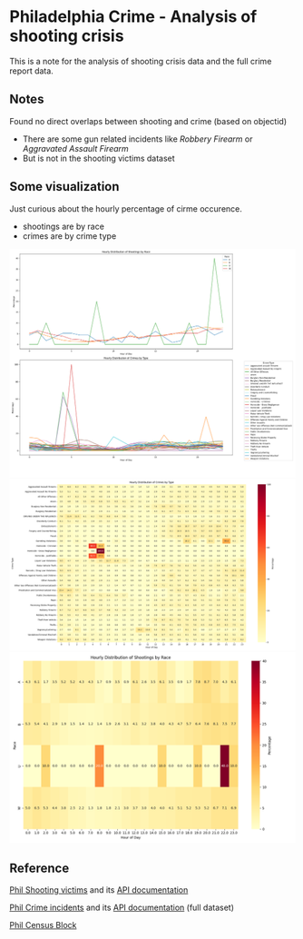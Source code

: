 # Philadelphia Crime - Analysis of shooting crisis

This is a note for the analysis of shooting crisis data and the full crime report data.

## Notes

Found no direct overlaps between shooting and crime (based on objectid)
- There are some gun related incidents like *Robbery Firearm* or *Aggravated Assault Firearm*
- But is not in the shooting victims dataset

## Some visualization

Just curious about the hourly percentage of cirme occurence.
- shootings are by race
- crimes are by crime type

![hourly_distribution](./images/hourly_distribution_lineplot.png)
![crime_hourly](./images/crime_hourly_distribution_heatmap.png)
![shooting_hourly](./images/shooting_hourly_distribution_heatmap.png)

## Reference

[Phil Shooting victims](https://opendataphilly.org/datasets/shooting-victims/) and its [API documentation](https://cityofphiladelphia.github.io/carto-api-explorer/#shootings)

[Phil Crime incidents](https://opendataphilly.org/datasets/crime-incidents/) and its [API documentation](https://cityofphiladelphia.github.io/carto-api-explorer/#incidents_part1_part2) (full dataset)

[Phil Census Block](https://opendataphilly.org/datasets/census-blocks/)

